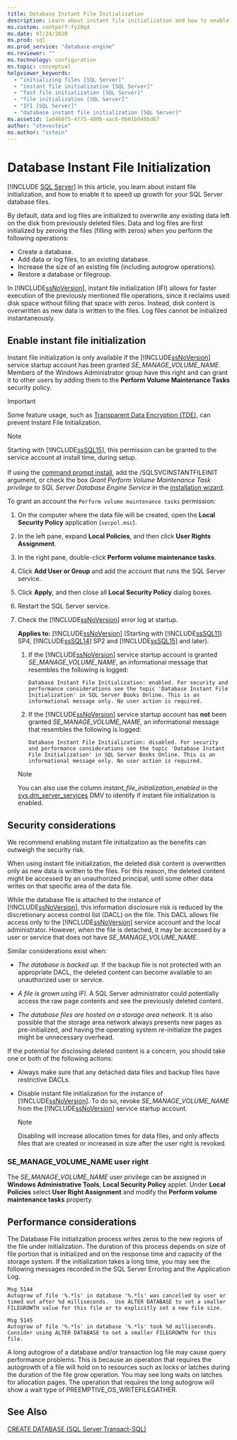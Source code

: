 ```yaml
---
title: Database Instant File Initialization
description: Learn about instant file initialization and how to enable it on your SQL Server database.
ms.custom: contperf-fy20q4
ms.date: 07/24/2020
ms.prod: sql
ms.prod_service: "database-engine"
ms.reviewer: ""
ms.technology: configuration
ms.topic: conceptual
helpviewer_keywords: 
  - "initializing files [SQL Server]"
  - "instant file initialization [SQL Server]"
  - "fast file initialization [SQL Server]"
  - "file initialization [SQL Server]"
  - "IFI [SQL Server]"
  - "database instant file initialization [SQL Server]"
ms.assetid: 1ad468f5-4f75-480b-aac6-0b01b048bd67
author: "stevestein"
ms.author: "sstein"
---
```

# Database Instant File Initialization
 [!INCLUDE [SQL Server](../../includes/applies-to-version/sqlserver.md)]
In this article, you learn about instant file initialization, and how to enable it to speed up growth for your SQL Server database files.  

By default, data and log files are initialized to overwrite any existing data left on the disk from previously deleted files. Data and log files are first initialized by zeroing the files (filling with zeros) when you perform the following operations:  
  
- Create a database.  
- Add data or log files, to an existing database.  
- Increase the size of an existing file (including autogrow operations).  
- Restore a database or filegroup.  

In [!INCLUDE[ssNoVersion](../../includes/ssnoversion-md.md)], instant file initialization (IFI) allows for faster execution of the previously mentioned file operations, since it reclaims used disk space without filling that space with zeros. Instead, disk content is overwritten as new data is written to the files. Log files cannot be initialized instantaneously.


## Enable instant file initialization

Instant file initialization is only available if the [!INCLUDE[ssNoVersion](../../includes/ssnoversion-md.md)] service startup account has been granted *SE_MANAGE_VOLUME_NAME*. Members of the Windows Administrator group have this right and can grant it to other users by adding them to the **Perform Volume Maintenance Tasks** security policy.  
> [!IMPORTANT]
> Some feature usage, such as [Transparent Data Encryption (TDE)](../../relational-databases/security/encryption/transparent-data-encryption.md), can prevent Instant File Initialization.  

> [!NOTE]
> Starting with [!INCLUDE[ssSQL15](../../includes/sssql16-md.md)], this permission can be granted to the service account at install time, during setup. <br><br>If using the [command prompt install](../../database-engine/install-windows/install-sql-server-from-the-command-prompt.md), add the /SQLSVCINSTANTFILEINIT argument, or check the box *Grant Perform Volume Maintenance Task privilege to SQL Server Database Engine Service* in the [installation wizard](../../database-engine/install-windows/install-sql-server-from-the-installation-wizard-setup.md).
  
To grant an account the `Perform volume maintenance tasks` permission:  
  
1.  On the computer where the data file will be created, open the **Local Security Policy** application (`secpol.msc`).  
  
1.  In the left pane, expand **Local Policies**, and then click **User Rights Assignment**.  
  
1.  In the right pane, double-click **Perform volume maintenance tasks**.  
  
1.  Click **Add User or Group** and add the account that runs the SQL Server service.  
  
1.  Click **Apply**, and then close all **Local Security Policy** dialog boxes.  

1. Restart the SQL Server service.

1. Check the [!INCLUDE[ssNoVersion](../../includes/ssnoversion-md.md)] error log at startup.
   
  
    **Applies to:** [!INCLUDE[ssNoVersion](../../includes/ssnoversion-md.md)] (Starting with [!INCLUDE[ssSQL11](../../includes/sssql11-md.md)] SP4, [!INCLUDE[ssSQL14](../../includes/sssql14-md.md)] SP2 and [!INCLUDE[ssSQL15](../../includes/sssql16-md.md)] and later).
    1. If the [!INCLUDE[ssNoVersion](../../includes/ssnoversion-md.md)] service startup account is granted *SE_MANAGE_VOLUME_NAME*, an informational message that resembles the following is logged:

        `Database Instant File Initialization: enabled. For security and performance considerations see the topic 'Database Instant File Initialization' in SQL Server Books Online. This is an informational message only. No user action is required.`

    1. If the [!INCLUDE[ssNoVersion](../../includes/ssnoversion-md.md)] service startup account has **not** been granted *SE_MANAGE_VOLUME_NAME*, an informational message that resembles the following is logged:

        `Database Instant File Initialization: disabled. For security and performance considerations see the topic 'Database Instant File Initialization' in SQL Server Books Online. This is an informational message only. No user action is required.`
    > [!NOTE]
    > You can also use the column *instant_file_initialization_enabled* in the [sys.dm_server_services](../../relational-databases/system-dynamic-management-views/sys-dm-server-services-transact-sql.md) DMV to identify if instant file initialization is enabled.

## Security considerations

We recommend enabling instant file initialization as the benefits can outweigh the security risk.

When using instant file initialization, the deleted disk content is overwritten only as new data is written to the files. For this reason, the deleted content might be accessed by an unauthorized principal, until some other data writes on that specific area of the data file.

While the database file is attached to the instance of [!INCLUDE[ssNoVersion](../../includes/ssnoversion-md.md)], this information disclosure risk is reduced by the discretionary access control list (DACL) on the file. This DACL allows file access only to the [!INCLUDE[ssNoVersion](../../includes/ssnoversion-md.md)] service account and the local administrator. However, when the file is detached, it may be accessed by a user or service that does not have *SE_MANAGE_VOLUME_NAME*.

Similar considerations exist when:

* *The database is backed up.* If the backup file is not protected with an appropriate DACL, the deleted content can become available to an unauthorized user or service.  

* *A file is grown using IFI*. A SQL Server administrator could potentially access the raw page contents and see the previously deleted content.

* *The database files are hosted on a storage area network*. It is also possible that the storage area network always presents new pages as pre-initialized, and having the operating system re-initialize the pages might be unnecessary overhead.

If the potential for disclosing deleted content is a concern, you should take one or both of the following actions:  
  
- Always make sure that any detached data files and backup files have restrictive DACLs.  
- Disable instant file initialization for the instance of [!INCLUDE[ssNoVersion](../../includes/ssnoversion-md.md)].    To do so, revoke *SE_MANAGE_VOLUME_NAME* from the [!INCLUDE[ssNoVersion](../../includes/ssnoversion-md.md)] service startup account.
    
    > [!NOTE]
    > Disabling will increase allocation times  for data files, and only affects files that are created or increased in size after the user right is revoked.
  
### SE_MANAGE_VOLUME_NAME user right

The *SE_MANAGE_VOLUME_NAME* user privilege can be assigned in **Windows Administrative Tools**, **Local Security Policy** applet. Under **Local Policies** select **User Right Assignment** and modify the **Perform volume maintenance tasks** property.

## Performance considerations

The Database File initialization process writes zeros to the new regions of the file under initialization. The duration of this process  depends on size of file portion that is initialized and on the response time and capacity of the storage system. If the initialization takes a long time, you may see the following messages recorded in the SQL Server Errorlog and the Application Log.

```
Msg 5144
Autogrow of file '%.*ls' in database '%.*ls' was cancelled by user or timed out after %d milliseconds.  Use ALTER DATABASE to set a smaller FILEGROWTH value for this file or to explicitly set a new file size.
```

```
Msg 5145
Autogrow of file '%.*ls' in database '%.*ls' took %d milliseconds.  Consider using ALTER DATABASE to set a smaller FILEGROWTH for this file.
```

A long autogrow of a database and/or transaction log file may cause query performance problems. This is because an operation that requires the autogrowth of a file will hold on to resources such as locks or latches during the duration of the file grow operation. You may see long waits on latches for allocation pages. The operation that requires the long autogrow will show a wait type of  PREEMPTIVE_OS_WRITEFILEGATHER.





## See Also  
 [CREATE DATABASE &#40;SQL Server Transact-SQL&#41;](../../t-sql/statements/create-database-transact-sql.md)
